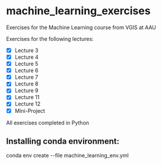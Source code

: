# machine_learning_exercises

Exercises for the Machine Learning course from VGIS at AAU

Exercises for the following lectures:

- [x] Lecture 3
- [x] Lecture 4
- [x] Lecture 5
- [x] Lecture 6
- [x] Lecture 7
- [x] Lecture 8
- [x] Lecture 9
- [x] Lecture 11
- [x] Lecture 12
- [x] Mini-Project

All exercises completed in Python

## Installing conda environment:

conda env create --file machine_learning_env.yml
